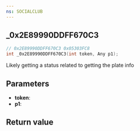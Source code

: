 ```yaml
---
ns: SOCIALCLUB
---
```

## _0x2E89990DDFF670C3

```c
// 0x2E89990DDFF670C3 0x05303FC8
int _0x2E89990DDFF670C3(int token, Any p1);
```

Likely getting a status related to getting the plate info

## Parameters
* **token**: 
* **p1**: 

## Return value
